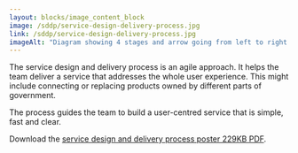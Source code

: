 ```yaml
---
layout: blocks/image_content_block
image: /sddp/service-design-delivery-process.jpg
link: /sddp/service-design-delivery-process.jpg
imageAlt: "Diagram showing 4 stages and arrow going from left to right: Discovery stage and image of computer and speech bubbles; Alpha stage and 2 people; Beta stage and 4 people; Live stage, a computer with a smiley face and 8 people."
---
```


The service design and delivery process is an agile approach. It helps the team deliver a service that addresses the whole user experience. This might include connecting or replacing products owned by different parts of government.

The process guides the team to build a user-centred service that is simple, fast and clear.

Download the [service design and delivery process poster 229KB PDF](../assets/files/service-design-delivery-process/service-design-delivery-process-poster.pdf).
